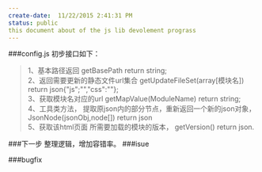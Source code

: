 ```yaml
---
create-date:  11/22/2015 2:41:31 PM 
status: public
this document about of the js lib devolement prograss
---
```

 
###config.js
初步接口如下：  
>1、基本路径返回 getBasePath return string;  
>2、返回需要更新的静态文件url集合 getUpdateFileSet(array[模块名]) return json{"js";"","css":""};  
>3、获取模块名对应的url getMapValue(ModuleName) return string;  
>4、工具类方法， 提取原json内的部分节点，重新返回一个新的json对象，JsonNode(jsonObj,node[]) return json  
>5、获取该html页面 所需要加载的模块的版本， getVersion() return json.

###下一步
整理逻辑，增加容错率。
###isue

###bugfix